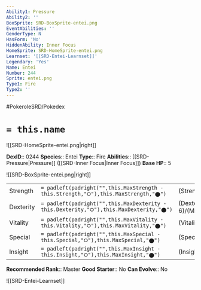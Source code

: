 ```yaml
---
Ability1: Pressure
Ability2: ''
BoxSprite: SRD-BoxSprite-entei.png
EventAbilities: ''
GenderType: N
HasForm: 'No'
HiddenAbility: Inner Focus
HomeSprite: SRD-HomeSprite-entei.png
Learnset: '[[SRD-Entei-Learnset]]'
Legendary: 'Yes'
Name: Entei
Number: 244
Sprite: entei.png
Type1: Fire
Type2: ''
---
```


#PokeroleSRD/Pokedex

# `= this.name`

![[SRD-HomeSprite-entei.png|right]]

**DexID**:: 0244
**Species**:: Entei
**Type**:: Fire
**Abilities**:: [[SRD-Pressure|Pressure]] ([[SRD-Inner Focus|Inner Focus]])
**Base HP**:: 5

![[SRD-BoxSprite-entei.png|right]]

|           |                                                                                        |                                          |
| --------- | -------------------------------------------------------------------------------------- | ---------------------------------------- |
| Strength  | `= padleft(padright("",this.MaxStrength - this.Strength,"⭘"),this.MaxStrength,"⬤")`    | (Strength::7)/(MaxStrength::7)   |
| Dexterity | `= padleft(padright("",this.MaxDexterity - this.Dexterity,"⭘"),this.MaxDexterity,"⬤")` | (Dexterity:: 6)/(MaxDexterity::6) |
| Vitality  | `= padleft(padright("",this.MaxVitality - this.Vitality,"⭘"),this.MaxVitality,"⬤")`    | (Vitality::5)/(MaxVitality::5)   |
| Special   | `= padleft(padright("",this.MaxSpecial - this.Special,"⭘"),this.MaxSpecial,"⬤")`       | (Special::5)/(MaxSpecial::5)     |
| Insight   | `= padleft(padright("",this.MaxInsight - this.Insight,"⭘"),this.MaxInsight,"⬤")`       | (Insight::5)/(MaxInsight::5)     |

**Recommended Rank**:: Master
**Good Starter**:: No
**Can Evolve**:: No

![[SRD-Entei-Learnset]]